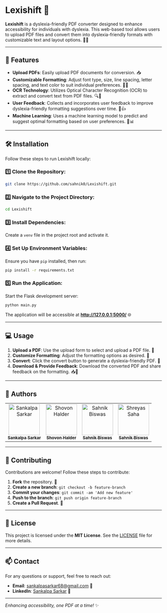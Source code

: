 # Lexishift 🌟

**Lexishift** is a dyslexia-friendly PDF converter designed to enhance accessibility for individuals with dyslexia. This web-based tool allows users to upload PDF files and convert them into dyslexia-friendly formats with customizable text and layout options. 📄✨

---

## 🚀 Features

- **Upload PDFs**: Easily upload PDF documents for conversion. 📥  
- **Customizable Formatting**: Adjust font type, size, line spacing, letter spacing, and text color to suit individual preferences. 🎨🔤  
- **OCR Technology**: Utilizes Optical Character Recognition (OCR) to extract and convert text from PDF files. 🔍📜  
- **User Feedback**: Collects and incorporates user feedback to improve dyslexia-friendly formatting suggestions over time. 📝👍  
- **Machine Learning**: Uses a machine learning model to predict and suggest optimal formatting based on user preferences. 🤖📊  

---

## 🛠️ Installation

Follow these steps to run Lexishift locally:

### 1️⃣ Clone the Repository:
```bash
git clone https://github.com/sahnik0/Lexishift.git
```

### 2️⃣ Navigate to the Project Directory:
```bash
cd Lexishift
```

### 3️⃣ Install Dependencies:
Create a `venv` file in the project root and activate it.

### 4️⃣ Set Up Environment Variables:
Ensure you have `pip` installed, then run:
```bash
pip install -r requirements.txt
```


### 5️⃣ Run the Application:
Start the Flask development server:
```bash
python main.py
```
The application will be accessible at **http://127.0.0.1:5000/** 🌐

---

## 💻 Usage

1. **Upload a PDF**: Use the upload form to select and upload a PDF file. 📂  
2. **Customize Formatting**: Adjust the formatting options as desired. 🎨  
3. **Convert**: Click the convert button to generate a dyslexia-friendly PDF. 🔄  
4. **Download & Provide Feedback**: Download the converted PDF and share feedback on the formatting. 📥📝  

---

## 👥 Authors

<table>
  <tr>
    <td align="center">
      <a href="https://github.com/sanks011">
        <img src="https://github.com/sanks011.png" width="100px;" alt="Sankalpa Sarkar"/>
        <br/>
        <sub><b>Sankalpa Sarkar</b></sub>
      </a>
    </td>
    <td align="center">
      <a href="https://github.com/Shovon0004">
        <img src="https://github.com/Shovon0004.png" width="100px;" alt="Shovon Halder"/>
        <br/>
        <sub><b>Shovon Halder</b></sub>
      </a>
    </td>
    <td align="center">
      <a href="https://github.com/Sahnik0">
        <img src="https://github.com/Sahnik0.png" width="100px;" alt="Sahnik Biswas"/>
        <br/>
        <sub><b>Sahnik Biswas</b></sub>
      </a>
    </td>
        <td align="center">
      <a href="https://github.com/Shreyas0017">
        <img src="https://github.com/Shreyas0017.png" width="100px;" alt="Shreyas Saha"/>
        <br/>
        <sub><b>Sahnik Biswas</b></sub>
      </a>
    </td>
  </tr>
</table>

---

## 🤝 Contributing

Contributions are welcome! Follow these steps to contribute:

1. **Fork** the repository. 🍴  
2. **Create a new branch**: `git checkout -b feature-branch`  
3. **Commit your changes**: `git commit -am 'Add new feature'`  
4. **Push to the branch**: `git push origin feature-branch`  
5. **Create a Pull Request**. 🔄  

---

## 📝 License

This project is licensed under the **MIT License**. See the [LICENSE](https://github.com/sahnik0/Lexishift?tab=MIT-1-ov-file) file for more details.

---

## 📫 Contact

For any questions or support, feel free to reach out:

- **Email**: [sankalpasarkar68@gmail.com](mailto:sankalpasarkar68@gmail.com) 📧  
- **LinkedIn**: [Sankalpa Sarkar](https://www.linkedin.com/in/sankalpacodes/) 💼  

---

_Enhancing accessibility, one PDF at a time!_ ✨

